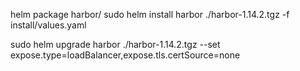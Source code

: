 helm package harbor/
sudo helm install harbor ./harbor-1.14.2.tgz -f install/values.yaml

sudo helm upgrade harbor ./harbor-1.14.2.tgz --set expose.type=loadBalancer,expose.tls.certSource=none